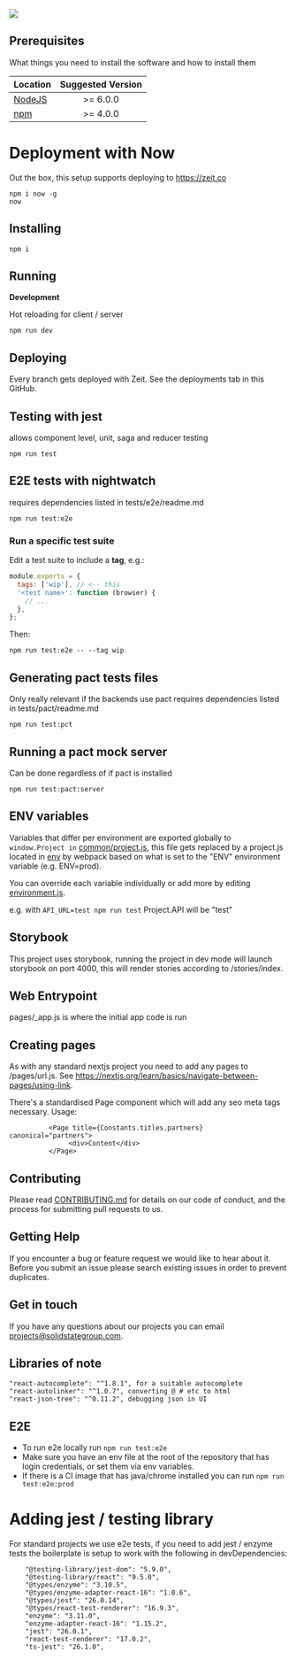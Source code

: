<img src="http://g.recordit.co/TY8wciTsQH.gif"/>

## Prerequisites

What things you need to install the software and how to install them


| Location                                                     | Suggested Version       |
| -------------                                                |:-------------:|
| <a href="https://nodejs.org/en/">NodeJS</a>                     | >= 6.0.0 |
| <a href="https://nodejs.org/en/">npm</a>                        | >= 4.0.0 |

# Deployment with Now
Out the box, this setup supports deploying to https://zeit.co
```$xslt
npm i now -g
now
```

## Installing
```
npm i
```

## Running
**Development**

Hot reloading for client / server
```
npm run dev
```

## Deploying

Every branch gets deployed with Zeit. See the deployments tab in this GitHub.


## Testing with jest
allows component level, unit, saga and reducer testing
```
npm run test
```

## E2E tests with nightwatch
requires dependencies listed in tests/e2e/readme.md

```
npm run test:e2e
```

### Run a specific test suite

Edit a test suite to include a **tag**, e.g.:

```js
module.exports = {
  tags: ['wip'], // <-- this
  '<test name>': function (browser) {
    // ...
  },
};
```

Then:

```
npm run test:e2e -- --tag wip
```

## Generating pact tests files
Only really relevant if the backends use pact requires dependencies listed in tests/pact/readme.md

```
npm run test:pct
```

## Running a pact mock server 
Can be done regardless of if pact is installed
```
npm run test:pact:server
```

## ENV variables

Variables that differ per environment are exported globally to ``window.Project in`` [common/project.js](./common/project.js), this file gets replaced by a project.js located in [env](./env) by webpack based on what is set to the "ENV" environment variable (e.g. ENV=prod).
 
You can override each variable individually or add more by editing [environment.js](.env/environment-variables.js). 

e.g. with  ``API_URL=test npm run test`` Project.API will be "test"

## Storybook

This project uses storybook, running the project in dev mode will launch storybook on port 4000, this will render stories according to /stories/index.

## Web Entrypoint

pages/_app.js is where the initial app code is run


## Creating pages

As with any standard nextjs project you need to add any pages to /pages/url.js. See https://nextjs.org/learn/basics/navigate-between-pages/using-link.

There's a standardised Page component which will add any seo meta tags necessary. Usage:

```$xslt
          <Page title={Constants.titles.partners} canonical="partners">
               <div>Content</div>
          </Page>
```


## Contributing

Please read [CONTRIBUTING.md](https://gist.github.com/kyle-ssg/c36a03aebe492e45cbd3eefb21cb0486) for details on our code of conduct, and the process for submitting pull requests to us.

## Getting Help

If you encounter a bug or feature request we would like to hear about it. Before you submit an issue please search existing issues in order to prevent duplicates.

## Get in touch

If you have any questions about our projects you can email <a href="mailto:projects@solidstategroup.com">projects@solidstategroup.com</a>.

## Libraries of note
    "react-autocomplete": "^1.8.1", for a suitable autocomplete
    "react-autolinker": "^1.0.7", converting @ # etc to html
    "react-json-tree": "^0.11.2", debugging json in UI

## E2E
- To run e2e locally run ``npm run test:e2e``
- Make sure you have an env file at the root of the repository that has login credentials, or set them via env variables.
- If there is a CI image that has java/chrome installed you can run ``npm run test:e2e:prod``

# Adding jest / testing library

For standard projects we use e2e tests, if you need to add jest / enzyme tests the boilerplate is setup to work with the following in devDependencies:

```
    "@testing-library/jest-dom": "5.9.0",
    "@testing-library/react": "9.5.0",
    "@types/enzyme": "3.10.5",
    "@types/enzyme-adapter-react-16": "1.0.6",
    "@types/jest": "26.0.14",
    "@types/react-test-renderer": "16.9.3",
    "enzyme": "3.11.0",
    "enzyme-adapter-react-16": "1.15.2",
    "jest": "26.0.1",
    "react-test-renderer": "17.0.2",
    "ts-jest": "26.1.0",
```
